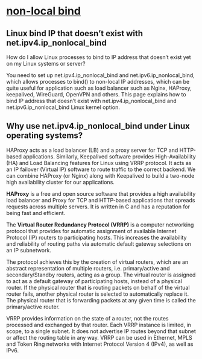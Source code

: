 # **[non-local bind](https://www.cyberciti.biz/faq/linux-bind-ip-that-doesnt-exist-with-net-ipv4-ip_nonlocal_bind/)**

## Linux bind IP that doesn’t exist with net.ipv4.ip_nonlocal_bind

How do I allow Linux processes to bind to IP address that doesn’t exist yet on my Linux systems or server?

You need to set up net.ipv4.ip_nonlocal_bind and net.ipv6.ip_nonlocal_bind, which allows processes to bind() to non-local IP addresses, which can be quite useful for application such as load balancer such as Nginx, HAProxy, keepalived, WireGuard, OpenVPN and others. This page explains how to bind IP address that doesn’t exist with net.ipv4.ip_nonlocal_bind and net.ipv6.ip_nonlocal_bind Linux kernel option.

## Why use net.ipv4.ip_nonlocal_bind under Linux operating systems?

HAProxy acts as a load balancer (LB) and a proxy server for TCP and HTTP-based applications. Similarly, Keepalived software provides High-Availability (HA) and Load Balancing features for Linux using VRRP protocol. It acts as an IP failover (Virtual IP) software to route traffic to the correct backend. We can combine HAProxy (or Nginx) along with Keepalived to build a two-node high availability cluster for our applications.

**HAProxy** is a free and open source software that provides a high availability load balancer and Proxy for TCP and HTTP-based applications that spreads requests across multiple servers. It is written in C and has a reputation for being fast and efficient.

The **Virtual Router Redundancy Protocol (VRRP)** is a computer networking protocol that provides for automatic assignment of available Internet Protocol (IP) routers to participating hosts. This increases the availability and reliability of routing paths via automatic default gateway selections on an IP subnetwork.

The protocol achieves this by the creation of virtual routers, which are an abstract representation of multiple routers, i.e. primary/active and secondary/Standby routers, acting as a group. The virtual router is assigned to act as a default gateway of participating hosts, instead of a physical router. If the physical router that is routing packets on behalf of the virtual router fails, another physical router is selected to automatically replace it. The physical router that is forwarding packets at any given time is called the primary/active router.

VRRP provides information on the state of a router, not the routes processed and exchanged by that router. Each VRRP instance is limited, in scope, to a single subnet. It does not advertise IP routes beyond that subnet or affect the routing table in any way. VRRP can be used in Ethernet, MPLS and Token Ring networks with Internet Protocol Version 4 (IPv4), as well as IPv6.
